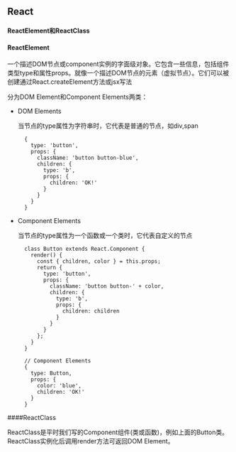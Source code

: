 ## React

#### ReactElement和ReactClass

#### ReactElement
一个描述DOM节点或component实例的字面级对象。它包含一些信息，包括组件类型type和属性props。就像一个描述DOM节点的元素（虚拟节点）。它们可以被创建通过React.createElement方法或jsx写法

分为DOM Element和Component Elements两类：

* DOM Elements

	当节点的type属性为字符串时，它代表是普通的节点，如div,span
	
		{
		  type: 'button',
		  props: {
		    className: 'button button-blue',
		    children: {
		      type: 'b',
		      props: {
		        children: 'OK!'
		      }
		    }
		  }
		}
		
* Component Elements

	当节点的type属性为一个函数或一个类时，它代表自定义的节点

		class Button extends React.Component {
		  render() {
		    const { children, color } = this.props;
		    return {
		      type: 'button',
		      props: {
		        className: 'button button-' + color,
		        children: {
		          type: 'b',
		          props: {
		            children: children
		          }
		        }
		      }
		    };
		  }
		}
		
		// Component Elements
		{
		  type: Button,
		  props: {
		    color: 'blue',
		    children: 'OK!'
		  }
		}

####ReactClass

ReactClass是平时我们写的Component组件(类或函数)，例如上面的Button类。ReactClass实例化后调用render方法可返回DOM Element。

